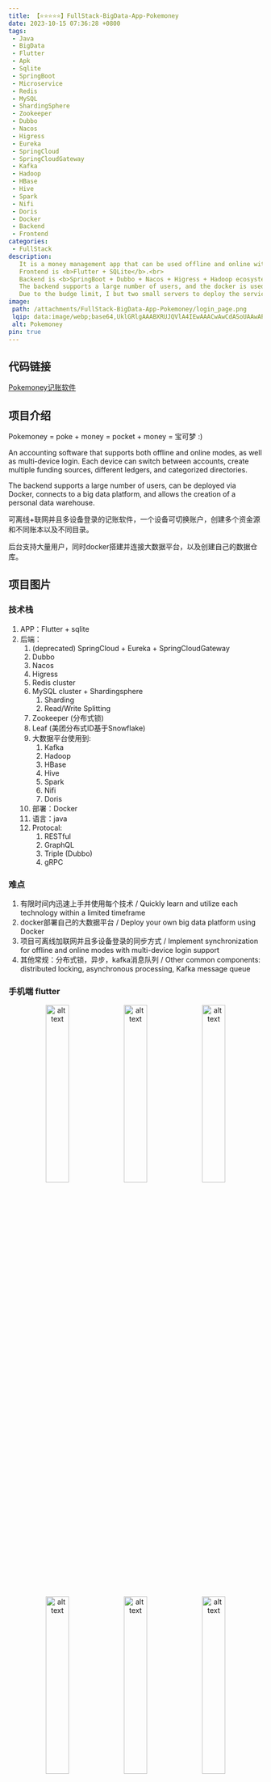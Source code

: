 ```yaml
---
title: 【⭐⭐⭐⭐⭐】FullStack-BigData-App-Pokemoney
date: 2023-10-15 07:36:28 +0800
tags:
 - Java
 - BigData
 - Flutter
 - Apk
 - Sqlite
 - SpringBoot
 - Microservice
 - Redis
 - MySQL
 - ShardingSphere
 - Zookeeper
 - Dubbo
 - Nacos
 - Higress
 - Eureka
 - SpringCloud
 - SpringCloudGateway
 - Kafka
 - Hadoop
 - HBase
 - Hive
 - Spark
 - Nifi
 - Doris
 - Docker
 - Backend
 - Frontend
categories:
 - FullStack
description: 
   It is a money management app that can be used offline and online with syncronization, and can be logged in on multiple devices with syncronization. 
   Frontend is <b>Flutter + SQLite</b>.<br>
   Backend is <b>SpringBoot + Dubbo + Nacos + Higress + Hadoop ecosystem + Nifi + Spark + Doris + Kafka + Zookeeper + Redis + MySQL + Docker</b>. <br>
   The backend supports a large number of users, and the docker is used to build and connect to the big data platform, as well as create its own data warehouse. <br>
   Due to the budge limit, I but two small servers to deploy the services separately.
image:
 path: /attachments/FullStack-BigData-App-Pokemoney/login_page.png
 lqip: data:image/webp;base64,UklGRlgAAABXRUJQVlA4IEwAAACwAwCdASoUAAwAPxFwsFAsJiSisAgBgCIJZwDG9BwbgjPTJJciAAD+7WF2z8MjknSrkzEEE6bg7/sBQsJe1JBQ7JIeBiRLM1lRp8AA
 alt: Pokemoney
pin: true
---
```


## 代码链接

[Pokemoney记账软件](https://github.com/DuGuYifei/Pokemoney)

## 项目介绍
Pokemoney = poke + money = pocket + money = 宝可梦 :)

An accounting software that supports both offline and online modes, as well as multi-device login. Each device can switch between accounts, create multiple funding sources, different ledgers, and categorized directories.

The backend supports a large number of users, can be deployed via Docker, connects to a big data platform, and allows the creation of a personal data warehouse.

可离线+联网并且多设备登录的记账软件，一个设备可切换账户，创建多个资金源和不同账本以及不同目录。

后台支持大量用户，同时docker搭建并连接大数据平台，以及创建自己的数据仓库。

## 项目图片

### 技术栈
1. APP：Flutter + sqlite
2. 后端：
   1. (deprecated) SpringCloud + Eureka + SpringCloudGateway
   2. Dubbo
   3. Nacos
   4. Higress
   5. Redis cluster
   6. MySQL cluster + Shardingsphere
      1. Sharding
      2. Read/Write Splitting
   7. Zookeeper (分布式锁)
   8. Leaf (美团分布式ID基于Snowflake)
   9. 大数据平台使用到:
      1.  Kafka
      2.  Hadoop
      3.  HBase
      4.  Hive
      5.  Spark
      6.  Nifi
      7.  Doris
   10. 部署：Docker
   11. 语言：java
   12. Protocal:
       1.  RESTful
       2.  GraphQL
       3.  Triple (Dubbo)
       1.  gRPC

### 难点
1. 有限时间内迅速上手并使用每个技术 / Quickly learn and utilize each technology within a limited timeframe
2. docker部署自己的大数据平台 / Deploy your own big data platform using Docker
3. 项目可离线加联网并且多设备登录的同步方式 / Implement synchronization for offline and online modes with multi-device login support
4. 其他常规：分布式锁，异步，kafka消息队列 / Other common components: distributed locking, asynchronous processing, Kafka message queue

### 手机端 flutter

<div style="text-align:center;">
    <img alt="alt text" src="/attachments/FullStack-BigData-App-Pokemoney/login_page.png" width="30%" style="display:inline-block;">
    <img alt="alt text" src="/attachments/FullStack-BigData-App-Pokemoney/Ledger_books.png" width="30%" style="display:inline-block;">
    <img alt="alt text" src="/attachments/FullStack-BigData-App-Pokemoney/The_app_navigation.png" width="30%" style="display:inline-block;">
    <img alt="alt text" src="/attachments/FullStack-BigData-App-Pokemoney/main_page_1.png" width="30%" style="display:inline-block;">
    <img alt="alt text" src="/attachments/FullStack-BigData-App-Pokemoney/Funds_main.png" width="30%" style="display:inline-block;">
    <img alt="alt text" src="/attachments/FullStack-BigData-App-Pokemoney/Funds_MoreDetails.png" width="30%" style="display:inline-block;">
</div>

### 后端架构
1. v1: SpringClould + Eureka + SpringCloudGateway
![alt text](/attachments/FullStack-BigData-App-Pokemoney/Frame_1.png)
2. v2: Dubbo + Nacos + SpringCloudGateway
![alt text](/attachments/FullStack-BigData-App-Pokemoney/Frame_2.png) 
3. v3: Dubbo + Nacos + Higress
![alt text](/attachments/FullStack-BigData-App-Pokemoney/Frame_6.png)

### 大数据架构
1. v1
   ![alt text](/attachments/FullStack-BigData-App-Pokemoney/Frame_3.png)
2. v2
   ![alt text](/attachments/FullStack-BigData-App-Pokemoney/Frame_4.png) 
